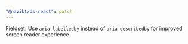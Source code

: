 ```yaml
---
"@navikt/ds-react": patch
---
```


Fieldset: Use `aria-labelledby` instead of `aria-describedby` for improved screen reader experience
